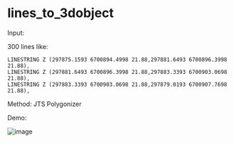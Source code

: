 # lines_to_3dobject

Input:

300 lines like:

```
LINESTRING Z (297875.1593 6700894.4998 21.88,297881.6493 6700896.3998 21.88),
LINESTRING Z (297881.6493 6700896.3998 21.88,297883.3393 6700903.0698 21.88),
LINESTRING Z (297883.3393 6700903.0698 21.88,297879.0193 6700907.7698 21.88),
```

Method: JTS Polygonizer

Demo: 

![image](https://github.com/user-attachments/assets/ccd074d6-73c4-43d6-affb-5de9a01682fd)
